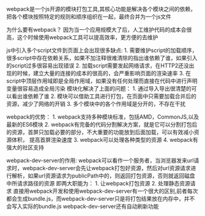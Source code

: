 webpack是一个js开源的模块打包工具,其核心功能是解决各个模块之间的依赖，把各个模块按照特定的规则和顺序组织在一起，最终合并为一个js文件

为什么要有webpack？
 因为当一个应用规模大了后，人工维护代码的成本会很高，这个时候使用webpack工具可以提高效率，更方便的去维护

js中引入多个script文件到页面上会出现很多缺点:
    1. 需要维护script的加载顺序，很多script中存在依赖关系，如果不加注释很难清除的指出谁依赖了谁，如果引入的script过多很容易出现错误
    2. 加载script需要发起网络请求，在HTTP2还没出现的时候，建立大量的连接的成本的很高的，会严重影响页面的渲染速率
    3. 在script中顶层作用域即是全局作用域，如果没有任何处理而直接在代码中进行声明变量很容易造成全局污染
模块化解决了上面的问题：
    1. 通过导入导出很清楚的可以看出谁依赖了谁
    2. 模块可以借助工具进行打包，在页面中只需要加载合并后的资源，减少了网络的开销
    3. 多个模块中的各个作用域是分开的，不存在干扰

webpack的优势：
    1. webpack支持多种模块标准，包括AMD，CommonJS,以及最新的ES6模块
    2. webpack有完备的代码分割解决方案，就是它可以分割打包后的资源，首屏只加载必要的部分，不大重要的功能放到后面加载，可以有效减小资源体积，
        提高首屏渲染速度
    3. webpack可以处理各种类型的资源
    4. webpack有强大的社区支持

webpack-dev-server的作用: 
    webpack可以看作一个服务者，当浏览器发来url请求时，webpack-dev-server会先让webpack打包好资源，然后对url资源请求进行解析，如果url资源请求为publicPath中的，则返回打包资源，否则就返回磁盘中所请求路径的资源
    即两大职能为： 1. 让webpack打包资源
                  2. 处理静态资源请求
    直接用webpack开发和使用webpack-dev-server有一个很大的区别,前者每次都会生成bundle.js，而webpack-dev-server只是将打包结果放在内存中，并不会写入实际的bundle.js
    webpack-dev-server还有自动刷新功能